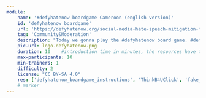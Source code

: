 ```yaml
---
module:
    name: '#defyhatenow boardgame Cameroon (english version)'
    id: 'defyhatenow_boardgame'
    url: 'https://defyhatenow.org/social-media-hate-speech-mitigation-field-guide-v2-cameroon/'
    tag: 'Community&Moderation'
    description: "Today we gonna play the #defyhatenow board game. #defyhatenow aims to raise awareness of and develop means for countering social media based hate speech, conflict rhetoric and directed online incitement to violence and to amplify ‘positive influencers’ occupying South Sudan’s social media landscape with voices of peacebuilding and counter-messaging rather than leaving that space open to agents of conflict."
    pic-url: logo-defyhatenow.png
    duration: 10    #introduction time in minutes, the resources have their own time blocks
    max-participants: 10
    min-trainers: 1
    difficulty: 2
    license: "CC BY-SA 4.0"
    res: ['defyhatenow_boardgame_instructions', 'ThinkB4UClick', 'fake_news', 'hate_speech', 'counter_hate_speech', 'ethical_journalism_guide', 'socialmedia_peace_activism', 'defyhatenow_boardgame']
    # marker
---  
```

